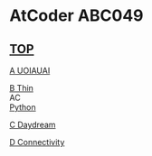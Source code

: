 # AtCoder ABC049  

## [TOP](https://atcoder.jp/contests/abc049)  

[A UOIAUAI](https://atcoder.jp/contests/abc049/tasks/abc049_a)   

[](https://atcoder.jp/contests/abc049/submissions/)  

[B Thin](https://atcoder.jp/contests/abc049/tasks/abc049_b)   
AC  
[Python](https://atcoder.jp/contests/abc049/submissions/15726927)  

[C Daydream](https://atcoder.jp/contests/abc049/tasks/arc065_a)   

[](https://atcoder.jp/contests/abc049/submissions/)  

[D Connectivity](https://atcoder.jp/contests/abc049/tasks/arc065_b)   

[](https://atcoder.jp/contests/abc049/submissions/)  

